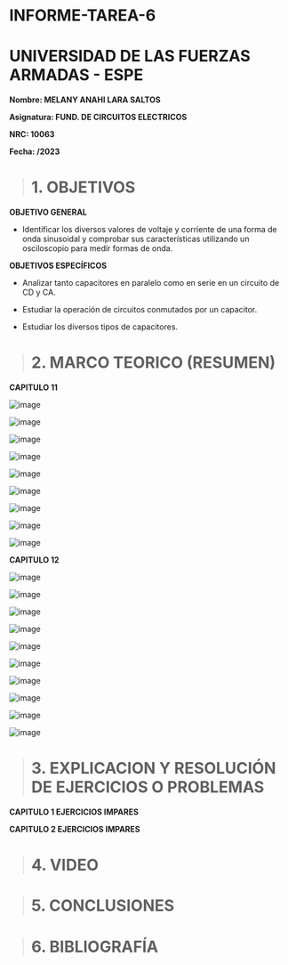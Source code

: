 # INFORME-TAREA-6

# UNIVERSIDAD DE LAS FUERZAS ARMADAS - ESPE
**Nombre: MELANY ANAHI LARA SALTOS**

**Asignatura: FUND. DE CIRCUITOS ELECTRICOS**

**NRC: 10063** 

**Fecha: /2023**

># 1. OBJETIVOS 
**OBJETIVO GENERAL**

- Identificar los diversos valores de voltaje y corriente de una forma de onda sinusoidal y comprobar sus características utilizando un osciloscopio para medir formas de onda.

**OBJETIVOS ESPECÍFICOS**
- Analizar tanto capacitores en paralelo como en serie en un circuito de CD y CA. 

- Estudiar la operación de circuitos conmutados por un capacitor. 

- Estudiar los diversos tipos de capacitores.  

># 2. MARCO TEORICO (RESUMEN)

**CAPITULO 11**

![image](https://user-images.githubusercontent.com/105020538/212245035-e1715a94-c72a-4946-83e9-fe2a146393a5.png)

![image](https://user-images.githubusercontent.com/105020538/212245071-6ff31e96-8107-47f6-89bf-32d36c5860e9.png)

![image](https://user-images.githubusercontent.com/105020538/212245103-51437149-422a-4218-bf34-0bacd33b85b4.png)

![image](https://user-images.githubusercontent.com/105020538/212245121-f9fad8f6-d7b5-435d-91a8-ce924d9aaab0.png)

![image](https://user-images.githubusercontent.com/105020538/212245144-77c5da38-2b0d-47ef-a366-0d4ccc03eb17.png)

![image](https://user-images.githubusercontent.com/105020538/212245223-b85d3719-e616-49d0-ba33-f1eb31a0576f.png)

![image](https://user-images.githubusercontent.com/105020538/212245199-3d48e089-a933-485d-9a76-1c41a4226e2a.png)

![image](https://user-images.githubusercontent.com/105020538/212245265-c838efd5-6c99-4259-9144-02bcf6f7422b.png)

![image](https://user-images.githubusercontent.com/105020538/212245311-846d7430-b599-453f-b256-103b5c5c6d64.png)

**CAPITULO 12**

![image](https://user-images.githubusercontent.com/105020538/212245359-60359605-9205-4cf7-b3aa-78c107c71616.png)

![image](https://user-images.githubusercontent.com/105020538/212245386-d0d102bd-9115-4aed-bcc4-6b893c4f624b.png)

![image](https://user-images.githubusercontent.com/105020538/212245409-12ed7f5b-0c46-4366-adc7-3814d5d6e92c.png)

![image](https://user-images.githubusercontent.com/105020538/212245428-e6dea8ae-58a9-4edd-a266-88378360f4fd.png)

![image](https://user-images.githubusercontent.com/105020538/212245447-66fc25e9-f517-4961-908a-151e8d222583.png)

![image](https://user-images.githubusercontent.com/105020538/212245473-62113ce6-30be-4bac-a11b-73dcd649055f.png)

![image](https://user-images.githubusercontent.com/105020538/212245514-2c79cafc-335f-42a5-b146-ccfbb48ba9ee.png)

![image](https://user-images.githubusercontent.com/105020538/212245549-e1216503-e371-49ab-bdb8-e7c01eb89d2a.png)

![image](https://user-images.githubusercontent.com/105020538/212245588-77725ef0-89c8-429a-ac76-ef61b01241c4.png)

![image](https://user-images.githubusercontent.com/105020538/212245606-94fc3994-cda3-4d87-b7d6-4be2c6e7800d.png)

># 3. EXPLICACION Y RESOLUCIÓN DE EJERCICIOS O PROBLEMAS

**CAPITULO 1 EJERCICIOS IMPARES**

**CAPITULO 2 EJERCICIOS IMPARES** 


># 4. VIDEO

># 5. CONCLUSIONES

># 6. BIBLIOGRAFÍA
